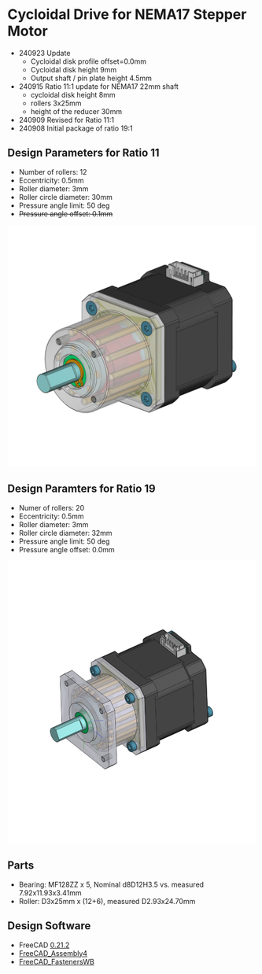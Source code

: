 # Cycloidal Drive for NEMA17 Stepper Motor 

+ 240923 Update
  + Cycloidal disk profile offset=0.0mm 
  + Cycloidal disk height 9mm
  + Output shaft / pin plate height 4.5mm 
+ 240915 Ratio 11:1 update for NEMA17 22mm shaft
  + cycloidal disk height 8mm 
  + rollers 3x25mm
  + height of the reducer 30mm 
+ 240909 Revised for Ratio 11:1
+ 240908 Initial package of ratio 19:1 

## Design Parameters for Ratio 11 

+ Number of rollers: 12
+ Eccentricity: 0.5mm 
+ Roller diameter: 3mm 
+ Roller circle diameter: 30mm 
+ Pressure angle limit: 50 deg 
+ ~~Pressure angle offset: 0.1mm~~ 

![initial package](Stepper_Cycloidal_Drive_Ratio11.png)

## Design Paramters for Ratio 19 

+ Numer of rollers: 20 
+ Eccentricity: 0.5mm 
+ Roller diameter: 3mm 
+ Roller circle diameter: 32mm 
+ Pressure angle limit: 50 deg 
+ Pressure angle offset: 0.0mm

![Ratio19](Stepper_Cycloidal_Drive_Ratio19.png)

## Parts 

+ Bearing: MF128ZZ x 5, Nominal d8D12H3.5 vs. measured 7.92x11.93x3.41mm 
+ Roller: D3x25mm x (12+6), measured D2.93x24.70mm 

## Design Software 

+ FreeCAD [0.21.2](https://github.com/FreeCAD/FreeCAD/releases/tag/0.21.2)
+ [FreeCAD_Assembly4](https://github.com/Zolko-123/FreeCAD_Assembly4)
+ [FreeCAD_FastenersWB](https://github.com/shaise/FreeCAD_FastenersWB)

